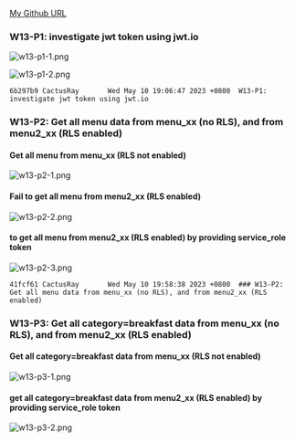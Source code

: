 [My Github URL](https://github.com/CactusRay/1112_wp2_demo_75)

### W13-P1: investigate jwt token using jwt.io
 
![w13-p1-1.png](https://eumovzkxoivpebjwcgny.supabase.co/storage/v1/object/public/demo-75/md_img/w13-p1-1.png)
 
![w13-p1-2.png](https://eumovzkxoivpebjwcgny.supabase.co/storage/v1/object/public/demo-75/md_img/w13-p1-2.png)
 
```
6b297b9 CactusRay       Wed May 10 19:06:47 2023 +0800  W13-P1: investigate jwt token using jwt.io
```

### W13-P2: Get all menu data from menu_xx (no RLS), and from menu2_xx (RLS enabled)

 #### Get all menu from menu_xx (RLS not enabled)

![w13-p2-1.png](https://eumovzkxoivpebjwcgny.supabase.co/storage/v1/object/public/demo-75/md_img/w13-p2-1.png)

 #### Fail to get all menu from menu2_xx (RLS enabled)

![w13-p2-2.png](https://eumovzkxoivpebjwcgny.supabase.co/storage/v1/object/public/demo-75/md_img/w13-p2-2.png)

 #### to get all menu from menu2_xx (RLS enabled) by providing service_role token

![w13-p2-3.png](https://eumovzkxoivpebjwcgny.supabase.co/storage/v1/object/public/demo-75/md_img/w13-p2-3.png)

```
41fcf61 CactusRay       Wed May 10 19:58:38 2023 +0800  ### W13-P2: Get all menu data from menu_xx (no RLS), and from menu2_xx (RLS enabled)
```

### W13-P3: Get all category=breakfast data from menu_xx (no RLS), and from menu2_xx (RLS enabled)
 
#### Get all category=breakfast data from menu_xx (RLS not enabled)

![w13-p3-1.png](https://eumovzkxoivpebjwcgny.supabase.co/storage/v1/object/public/demo-75/md_img/w13-p3-1.png)

#### get all category=breakfast data from menu2_xx (RLS enabled) by providing service_role token

![w13-p3-2.png](https://eumovzkxoivpebjwcgny.supabase.co/storage/v1/object/public/demo-75/md_img/w13-p3-2.png)

```
```
